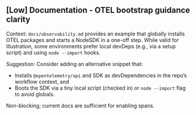 ## [Low] Documentation - OTEL bootstrap guidance clarity

Context: `docs/observability.md` provides an example that globally installs OTEL packages and starts a NodeSDK in a one-off step. While valid for illustration, some environments prefer local devDeps (e.g., via a setup script) and using `node --import` hooks.

Suggestion: Consider adding an alternative snippet that:

- Installs `@opentelemetry/api` and SDK as devDependencies in the repo’s workflow context, and
- Boots the SDK via a tiny local script (checked in) or `node --import` flag to avoid globals.

Non-blocking; current docs are sufficient for enabling spans.
